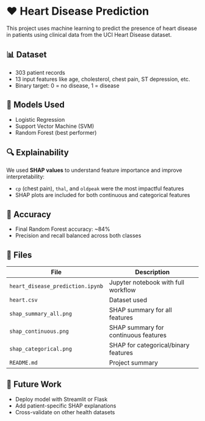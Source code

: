 # ❤️ Heart Disease Prediction
This project uses machine learning to predict the presence of heart disease in patients using clinical data from the UCI Heart Disease dataset.

## 📊 Dataset
- 303 patient records
- 13 input features like age, cholesterol, chest pain, ST depression, etc.
- Binary target: 0 = no disease, 1 = disease

## 🧠 Models Used
- Logistic Regression
- Support Vector Machine (SVM)
- Random Forest (best performer)

## 🔍 Explainability
We used **SHAP values** to understand feature importance and improve interpretability:
- `cp` (chest pain), `thal`, and `oldpeak` were the most impactful features
- SHAP plots are included for both continuous and categorical features

## 🎯 Accuracy
- Final Random Forest accuracy: ~84%
- Precision and recall balanced across both classes

## 📁 Files
| File | Description |
|------|-------------|
| `heart_disease_prediction.ipynb` | Jupyter notebook with full workflow |
| `heart.csv` | Dataset used |
| `shap_summary_all.png` | SHAP summary for all features |
| `shap_continuous.png` | SHAP summary for continuous features |
| `shap_categorical.png` | SHAP for categorical/binary features |
| `README.md` | Project summary |

## 🚀 Future Work
- Deploy model with Streamlit or Flask
- Add patient-specific SHAP explanations
- Cross-validate on other health datasets
